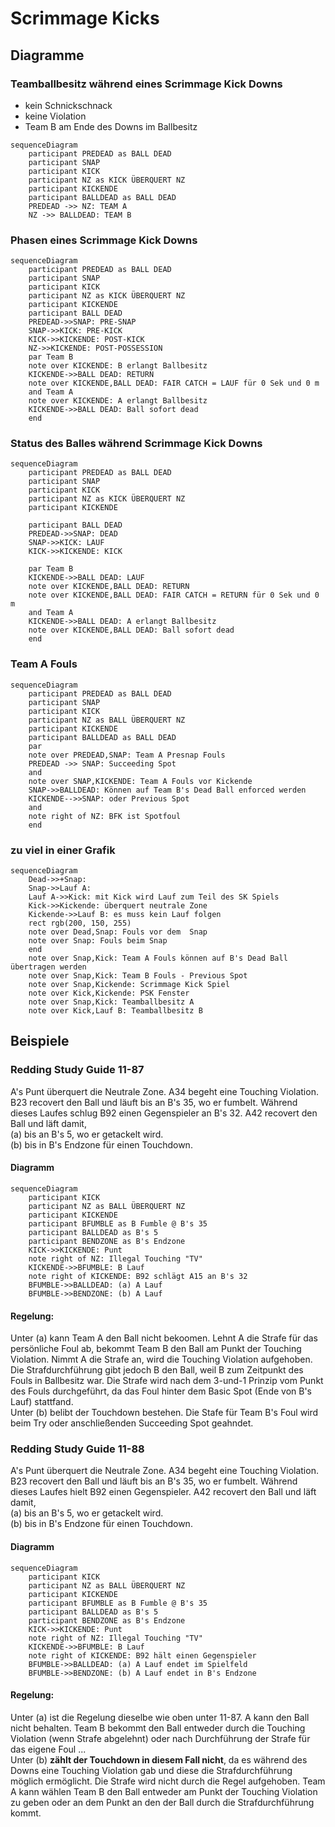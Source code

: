 # Scrimmage Kicks

## Diagramme

### Teamballbesitz während eines Scrimmage Kick Downs

- kein Schnickschnack
- keine Violation
- Team B am Ende des Downs im Ballbesitz

```mermaid
sequenceDiagram
    participant PREDEAD as BALL DEAD
    participant SNAP
    participant KICK
    participant NZ as KICK ÜBERQUERT NZ
    participant KICKENDE
    participant BALLDEAD as BALL DEAD
    PREDEAD ->> NZ: TEAM A
    NZ ->> BALLDEAD: TEAM B
```


### Phasen eines Scrimmage Kick Downs

```mermaid
sequenceDiagram
    participant PREDEAD as BALL DEAD
    participant SNAP
    participant KICK
    participant NZ as KICK ÜBERQUERT NZ
    participant KICKENDE
    participant BALL DEAD
    PREDEAD->>SNAP: PRE-SNAP
    SNAP->>KICK: PRE-KICK
    KICK->>KICKENDE: POST-KICK
    NZ->>KICKENDE: POST-POSSESSION
    par Team B
    note over KICKENDE: B erlangt Ballbesitz
    KICKENDE->>BALL DEAD: RETURN
    note over KICKENDE,BALL DEAD: FAIR CATCH = LAUF für 0 Sek und 0 m
    and Team A
    note over KICKENDE: A erlangt Ballbesitz 
    KICKENDE->>BALL DEAD: Ball sofort dead   
    end
```
### Status des Balles während Scrimmage Kick Downs

```mermaid
sequenceDiagram
    participant PREDEAD as BALL DEAD
    participant SNAP
    participant KICK
    participant NZ as KICK ÜBERQUERT NZ
    participant KICKENDE
    
    participant BALL DEAD
    PREDEAD->>SNAP: DEAD
    SNAP->>KICK: LAUF
    KICK->>KICKENDE: KICK

    par Team B
    KICKENDE->>BALL DEAD: LAUF
    note over KICKENDE,BALL DEAD: RETURN
    note over KICKENDE,BALL DEAD: FAIR CATCH = RETURN für 0 Sek und 0 m
    and Team A
    KICKENDE->>BALL DEAD: A erlangt Ballbesitz 
    note over KICKENDE,BALL DEAD: Ball sofort dead   
    end

```

### Team A Fouls

``` mermaid
sequenceDiagram
    participant PREDEAD as BALL DEAD
    participant SNAP
    participant KICK
    participant NZ as BALL ÜBERQUERT NZ
    participant KICKENDE
    participant BALLDEAD as BALL DEAD
    par
    note over PREDEAD,SNAP: Team A Presnap Fouls
    PREDEAD ->> SNAP: Succeeding Spot 
    and
    note over SNAP,KICKENDE: Team A Fouls vor Kickende
    SNAP->>BALLDEAD: Können auf Team B's Dead Ball enforced werden
    KICKENDE-->>SNAP: oder Previous Spot
    and
    note right of NZ: BFK ist Spotfoul
    end
```

### zu viel in einer Grafik


``` mermaid
sequenceDiagram 
    Dead->>+Snap: 
    Snap->>Lauf A: 
    Lauf A->>Kick: mit Kick wird Lauf zum Teil des SK Spiels
    Kick->>Kickende: überquert neutrale Zone 
    Kickende->>Lauf B: es muss kein Lauf folgen
    rect rgb(200, 150, 255)
    note over Dead,Snap: Fouls vor dem  Snap
    note over Snap: Fouls beim Snap
    end
    note over Snap,Kick: Team A Fouls können auf B's Dead Ball übertragen werden
    note over Snap,Kick: Team B Fouls - Previous Spot 
    note over Snap,Kickende: Scrimmage Kick Spiel
    note over Kick,Kickende: PSK Fenster
    note over Snap,Kick: Teamballbesitz A
    note over Kick,Lauf B: Teamballbesitz B
```

## Beispiele

### Redding Study Guide 11-87

A's Punt überquert die Neutrale Zone. A34 begeht eine Touching Violation. B23 recovert den Ball und läuft bis an B's 35, wo er fumbelt. Während dieses Laufes schlug B92 einen Gegenspieler an B's 32. A42 recovert den Ball und läft damit,  
(a) bis an B's 5, wo er getackelt wird.  
(b) bis in B's Endzone für einen Touchdown.  

#### Diagramm

```mermaid
sequenceDiagram
    participant KICK
    participant NZ as BALL ÜBERQUERT NZ
    participant KICKENDE
    participant BFUMBLE as B Fumble @ B's 35
    participant BALLDEAD as B's 5
    participant BENDZONE as B's Endzone
    KICK->>KICKENDE: Punt
    note right of NZ: Illegal Touching "TV"
    KICKENDE->>BFUMBLE: B Lauf
    note right of KICKENDE: B92 schlägt A15 an B's 32
    BFUMBLE->>BALLDEAD: (a) A Lauf
    BFUMBLE->>BENDZONE: (b) A Lauf
```

#### Regelung:  
Unter (a) kann Team A den Ball nicht bekoomen. Lehnt A die Strafe für das persönliche Foul ab, bekommt Team B den Ball am Punkt der Touching Violation. Nimmt A die Strafe an, wird die Touching Violation aufgehoben. Die Strafdurchführung gibt jedoch B den Ball, weil B zum Zeitpunkt des Fouls in Ballbesitz war. Die Strafe wird nach dem 3-und-1 Prinzip vom Punkt des Fouls durchgeführt, da das Foul hinter dem Basic Spot (Ende von B's Lauf) stattfand.  
Unter (b) belibt der Touchdown bestehen. Die Stafe für Team B's Foul wird beim Try oder anschließenden Succeeding Spot geahndet.

### Redding Study Guide 11-88

A's Punt überquert die Neutrale Zone. A34 begeht eine Touching Violation. B23 recovert den Ball und läuft bis an B's 35, wo er fumbelt. Während dieses Laufes hielt  B92 einen Gegenspieler. A42 recovert den Ball und läft damit,  
(a) bis an B's 5, wo er getackelt wird.  
(b) bis in B's Endzone für einen Touchdown.  

#### Diagramm
```mermaid
sequenceDiagram
    participant KICK
    participant NZ as BALL ÜBERQUERT NZ
    participant KICKENDE
    participant BFUMBLE as B Fumble @ B's 35
    participant BALLDEAD as B's 5
    participant BENDZONE as B's Endzone
    KICK->>KICKENDE: Punt
    note right of NZ: Illegal Touching "TV"
    KICKENDE->>BFUMBLE: B Lauf
    note right of KICKENDE: B92 hält einen Gegenspieler
    BFUMBLE->>BALLDEAD: (a) A Lauf endet im Spielfeld
    BFUMBLE->>BENDZONE: (b) A Lauf endet in B's Endzone
```

#### Regelung:  

Unter (a) ist die Regelung dieselbe wie oben unter 11-87. A kann den Ball nicht behalten. Team B bekommt den Ball entweder durch die Touching Violation (wenn Strafe abgelehnt) oder nach Durchführung der Strafe für das eigene Foul ...  
Unter (b) **zählt der Touchdown in diesem Fall nicht**, da es während des Downs eine Touching Violation gab und diese die Strafdurchführung möglich ermöglicht. Die Strafe wird nicht durch die Regel aufgehoben. Team A kann wählen Team B den Ball entweder am Punkt der Touching Violation zu geben oder an dem Punkt an den der Ball durch die Strafdurchführung kommt.  
